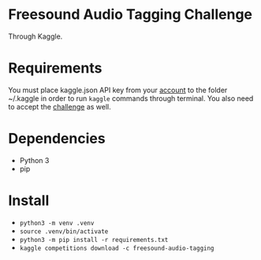 # Freesound Audio Tagging Challenge

Through Kaggle.

# Requirements

You must place kaggle.json API key from your [account](https://www.kaggle.com/<username>/account) to the folder ~/.kaggle in order to run `kaggle` commands through terminal.
You also need to accept the [challenge](https://www.kaggle.com/c/freesound-audio-tagging/data) as well.


# Dependencies

- Python 3
- pip

# Install

- `python3 -m venv .venv`
- `source .venv/bin/activate`
- `python3 -m pip install -r requirements.txt`
- `kaggle competitions download -c freesound-audio-tagging`
